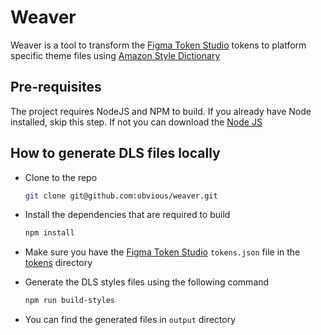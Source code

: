 # Weaver

Weaver is a tool to transform the [Figma Token Studio] tokens to platform specific theme files
using [Amazon Style Dictionary]

## Pre-requisites

The project requires NodeJS and NPM to build. If you already have Node installed, skip this step. If not
you can download the [Node JS]

## How to generate DLS files locally

- Clone to the repo
  ```bash
  git clone git@github.com:obvious/weaver.git
  ```

- Install the dependencies that are required to build
  ```bash
  npm install
  ```

- Make sure you have the [Figma Token Studio] `tokens.json` file in the [tokens](/tokens) directory

- Generate the DLS styles files using the following command
  ```bash
  npm run build-styles
  ```

- You can find the generated files in `output` directory

[Figma Token Studio]: https://tokens.studio/

[Amazon Style Dictionary]: https://amzn.github.io/style-dictionary/#/

[Node JS]: https://nodejs.org/en/download/
